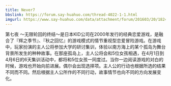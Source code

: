 ```yaml
---
title: Never7
bbslink: https://forum.say-huahuo.com/thread-4022-1-1.html
imgurl: https://www.say-huahuo.com/data/attachment/forum/201603/20/182450ta4ood2podcvhhl2.jpg
---
```


第七夜 ～无限轮回的终结～是日本KID公司在2000年发行的经典恋爱游戏，是融合了『辉之季节』、『秋之回忆』的游戏模式的情节重视型恋爱冒险游戏。在游戏中，玩家扮演的主人公将参加大学的研讨集训，体验以南方海上的某个孤岛为舞台背景所发生的种种故事。在那座孤岛上，主人公将会和5位女孩相遇，在4月1日到4月6日的6天集训活动中，都将和5位女孩一同度过。当你一边阅读游戏的对白的时候，游戏也开始向前进展。偶尔会出现选择项。主人公的行动也根据所选的结果不同而不同。然后根据主人公所作的不同行动，故事情节也向不同的方向发展变化。<!--more-->
